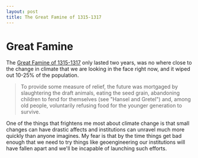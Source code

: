 ```yaml
---
layout: post
title: The Great Famine of 1315-1317
---
```


# Great Famine

The [Great Famine of
1315-1317](https://en.wikipedia.org/wiki/Great_Famine_of_1315â€“1317) only
lasted two years, was no where close to the change in climate that we are
looking in the face right now, and it wiped out 10-25% of the population.

> To provide some measure of relief, the future was mortgaged by slaughtering
> the draft animals, eating the seed grain, abandoning children to fend for
> themselves (see "Hansel and Gretel") and, among old people, voluntarily
> refusing food for the younger generation to survive.

One of the things that frightens me most about climate change is that small
changes can have drastic affects and institutions can unravel much more
quickly than anyone imagines. My fear is that by the time things get bad
enough that we need to try things like geoengineering our institutions will
have fallen apart and we'll be incapable of launching such efforts.
